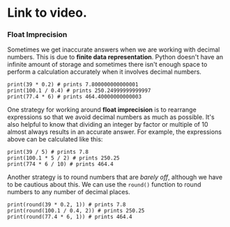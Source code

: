 # Link to video.

### Float Imprecision

Sometimes we get inaccurate answers when we are working with decimal numbers. This is due to **finite data representation**. Python doesn't have an infinite amount of storage and sometimes there isn't enough space to perform a calculation accurately when it involves decimal numbers.

``` 
print(39 * 0.2) # prints 7.800000000000001
print(100.1 / 0.4) # prints 250.24999999999997 
print(77.4 * 6) # prints 464.40000000000003
```

One strategy for working around **float imprecision** is to rearrange expressions so that we avoid decimal numbers as much as possible. It's also helpful to know that dividing an integer by factor or multiple of 10 almost always results in an accurate answer. For example, the expressions above can be calculated like this:

```
print(39 / 5) # prints 7.8
print(100.1 * 5 / 2) # prints 250.25
print(774 * 6 / 10) # prints 464.4
```

Another strategy is to round numbers that are *barely off*, although we have to be cautious about this. We can use the `round()` function to round numbers to any number of decimal places.

``` 
print(round(39 * 0.2, 1)) # prints 7.8
print(round(100.1 / 0.4, 2)) # prints 250.25
print(round(77.4 * 6, 1)) # prints 464.4
```
